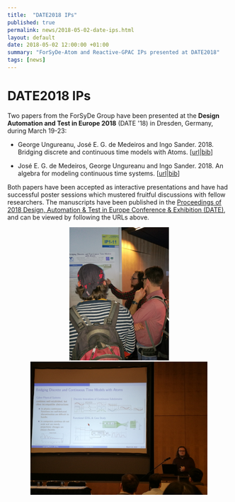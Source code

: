 ```yaml
---
title:  "DATE2018 IPs"
published: true
permalink: news/2018-05-02-date-ips.html
layout: default
date: 2018-05-02 12:00:00 +01:00
summary: "ForSyDe-Atom and Reactive-GPAC IPs presented at DATE2018"
tags: [news]
---
```


# DATE2018 IPs

Two papers from the ForSyDe Group have been presented at the **Design Automation and Test in Europe 2018** (DATE '18) in Dresden, Germany, during March 19-23:

 * George Ungureanu, José E. G. de Medeiros and Ingo Sander. 2018. Bridging discrete and continuous time models with Atoms. [[url](https://ieeexplore.ieee.org/document/8342019/)\|[bib](https://forsyde.github.io/publications_bib.html#UngMed2018a)]

 * José E. G. de Medeiros, George Ungureanu and Ingo Sander. 2018. An algebra for modeling continuous time systems. [[url](https://ieeexplore.ieee.org/document/8342126/)\|[bib](https://forsyde.github.io/publications_bib.html#MedUng2018a)]

Both papers have been accepted as interactive presentations and have had successful poster sessions which mustered fruitful discussions with fellow researchers. The manuscripts have been published in the [Proceedings of 2018 Design, Automation & Test in Europe Conference & Exhibition (DATE)](https://ieeexplore.ieee.org/xpl/mostRecentIssue.jsp?punumber=8337149), and can be viewed by following the URLs above. 

<p align="center">
	<img height="300" src="/assets/images/IMG_20180320_163612.jpg">
	<img height="300" src="/assets/images/IMG_20180320_183313.jpg">
</p>
